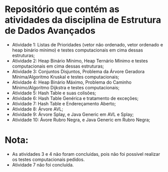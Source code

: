 # Repositório que contém as atividades da disciplina de Estrutura de Dados Avançados

- Atividade 1: Listas de Prioridades (vetor não ordenado, vetor ordenado e heap binário mínimo) e testes computacionais em cima dessas estruturas;
- Atividade 2: Heap Binário Mínimo, Heap Ternário Mínimo e testes computacionais em cima dessas estruturas;
- Atividade 3: Conjuntos Disjuntos, Problema da Árvore Geradora Mínima/Algoritmo Kruskal e testes computacionais;
- Atividade 4: Heap Binário Máximo, Problema do Caminho Mínimo/Algoritmo Dijkstra e testes computacionais;
- Atividade 5: Hash Table e suas colisões;
- Atividade 6: Hash Table Genérica e tratamento de exceções;
- Atividade 7: Hash Table e Endereçamento Aberto;
- Atividade 8: Árvore AVL;
- Atividade 9: Árvore Splay, e Java Generic em AVL e Splay;
- Atividade 10: Ávore Rubro Negra, e Java Generic em Rubro Negra;

# Nota:
- As atividades 3 e 4 não foram concluídas, pois não foi possível realizar os testes computacionais pedidos.
- Atividade 7 não foi concluída.
